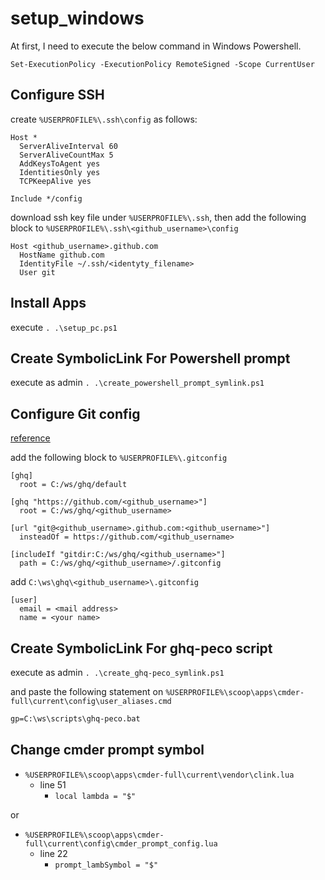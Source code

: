 # setup_windows

At first, I need to execute the below command in Windows Powershell.

```pwsh
Set-ExecutionPolicy -ExecutionPolicy RemoteSigned -Scope CurrentUser
```

## Configure SSH

create `%USERPROFILE%\.ssh\config` as follows:

```text
Host *
  ServerAliveInterval 60
  ServerAliveCountMax 5
  AddKeysToAgent yes
  IdentitiesOnly yes
  TCPKeepAlive yes

Include */config
```

download ssh key file under `%USERPROFILE%\.ssh`, then add the following block to `%USERPROFILE%\.ssh\<github_username>\config`

```text
Host <github_username>.github.com
  HostName github.com
  IdentityFile ~/.ssh/<identyty_filename>
  User git
```

## Install Apps

execute `. .\setup_pc.ps1`

## Create SymbolicLink For Powershell prompt

execute as admin `. .\create_powershell_prompt_symlink.ps1`

## Configure Git config

[reference](https://memo.koumei2.com/ghq-%E3%81%A7-github-%E3%81%AE%E8%A4%87%E6%95%B0%E3%81%AE%E3%82%A2%E3%82%AB%E3%82%A6%E3%83%B3%E3%83%88%E3%82%92%E4%BD%BF%E3%81%86/)

add the following block to `%USERPROFILE%\.gitconfig`

```text
[ghq]
  root = C:/ws/ghq/default

[ghq "https://github.com/<github_username>"]
  root = C:/ws/ghq/<github_username>

[url "git@<github_username>.github.com:<github_username>"]
  insteadOf = https://github.com/<github_username>

[includeIf "gitdir:C:/ws/ghq/<github_username>"]
  path = C:/ws/ghq/<github_username>/.gitconfig
```

add `C:\ws\ghq\<github_username>\.gitconfig`

```text
[user]
  email = <mail address>
  name = <your name>
```

## Create SymbolicLink For ghq-peco script

execute as admin `. .\create_ghq-peco_symlink.ps1`

and paste the following statement on `%USERPROFILE%\scoop\apps\cmder-full\current\config\user_aliases.cmd`

```cmd
gp=C:\ws\scripts\ghq-peco.bat
```

## Change cmder prompt symbol

- `%USERPROFILE%\scoop\apps\cmder-full\current\vendor\clink.lua`
  - line 51
    - `local lambda = "$"`

or

- `%USERPROFILE%\scoop\apps\cmder-full\current\config\cmder_prompt_config.lua`
  - line 22
    - `prompt_lambSymbol = "$"`

